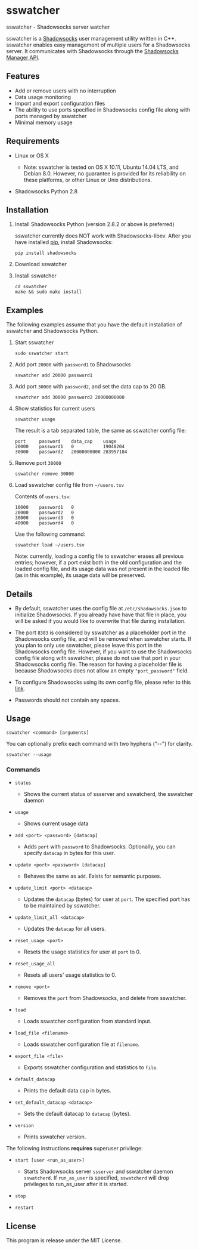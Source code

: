 # sswatcher

sswatcher - Shadowsocks server watcher

sswatcher is a [Shadowsocks](https://shadowsocks.org/en/index.html) user management utility written in C++. sswatcher enables easy management of multiple users for a Shadowsocks server. It communicates with Shadowsocks through the [Shadowsocks Manager API](https://github.com/shadowsocks/shadowsocks/wiki/Manage-Multiple-Users). 



## Features

- Add or remove users with no interruption
- Data usage monitoring
- Import and export configuration files
- The ability to use ports specified in Shadowsocks config file along with ports managed by sswatcher
- Minimal memory usage


## Requirements

- Linux or OS X
  - Note: sswatcher is tested on OS X 10.11, Ubuntu 14.04 LTS, and Debian 8.0. However, no guarantee is provided for its reliability on these platforms, or other Linux or Unix distributions.

- Shadowsocks Python 2.8


## Installation

1. Install Shadowsocks Python (version 2.8.2 or above is preferred)

   sswatcher currently does NOT work with Shadowsocks-libev. After you have installed [pip](https://pip.pypa.io/en/stable/installing/), install Shadowsocks:

   ```
   pip install shadowsocks
   ```

2. Download sswatcher

3. Install sswatcher

   ```
   cd sswatcher
   make && sudo make install
   ```


## Examples

The following examples assume that you have the default installation of sswatcher and Shadowsocks Python.

1. Start sswatcher

   ```
   sudo sswatcher start
   ```

2. Add port `20000` with `password1` to Shadowsocks

   ```
   sswatcher add 20000 password1
   ```

3. Add port `30000` with `password2`, and set the data cap to 20 GB.

   ```
   sswatcher add 30000 password2 20000000000
   ```

4. Show statistics for current users

   ```
   sswatcher usage
   ```

   The result is a tab separated table, the same as sswatcher config file:

   ```
   port		password	data_cap	usage
   20000	password1	0			19048204
   30000	password2	20000000000	283957184
   ```

5. Remove port `30000`

   ```
   sswatcher remove 30000
   ```

6. Load sswatcher config file from `~/users.tsv`

   Contents of `users.tsv`:

   ```
   10000	password1	0
   20000	password2	0
   30000	password3	0
   40000	password4	0
   ```

   Use the following command:

   ```
   sswatcher load ~/users.tsv
   ```

   Note: currently, loading a config file to sswatcher erases all previous entries; however, if a port exist both in the old configuration and the loaded config file, and its usage data was not present in the loaded file (as in this example), its usage data will be preserved.

## Details

- By default, sswatcher uses the config file at `/etc/shadowsocks.json` to initialize Shadowsocks. If you already have have that file in place, you will be asked if you would like to overwrite that file during installation.

- The port `8383` is considered by sswatcher as a placeholder port in the Shadowsocks config file, and will be removed when sswatcher starts. If you plan to only use sswatcher, please leave this port in the Shadowsocks config file. However, if you want to use the Shadowsocks config file along with sswatcher, please do not use that port in your Shadowsocks config file. The reason for having a placeholder file is because Shadowsocks does not allow an empty `"port_password"` field.

- To configure Shadowsocks using its own config file, please refer to this [link](https://github.com/shadowsocks/shadowsocks/wiki/Configure-Multiple-Users).

- Passwords should not contain any spaces.


## Usage

    sswatcher <command> [arguments]

You can optionally prefix each command with two hyphens ("--") for clarity.

    sswatcher --usage


### Commands

- `status`
  - Shows the current status of ssserver and sswatcherd, the sswatcher daemon

- `usage`
  - Shows current usage data

- `add <port> <password> [datacap]`
  - Adds `port` with `password` to Shadowsocks. Optionally, you can specify `datacap` in bytes for this user.

- `update <port> <password> [datacap]`
  - Behaves the same as `add`. Exists for semantic purposes.

- `update_limit <port> <datacap>`
  - Updates the `datacap` (bytes) for user at `port`. The specified port has to be maintained by sswatcher.

- `update_limit_all <datacap>`
  - Updates the `datacap` for all users.

- `reset_usage <port>`
  - Resets the usage statistics for user at `port` to 0.

- `reset_usage_all`
  - Resets all users' usage statistics to 0.

- `remove <port>`
  - Removes the `port` from Shadowsocks, and delete from sswatcher.

- `load`
  - Loads sswatcher configuration from standard input.

- `load_file <filename>`
  - Loads sswatcher configuration file at `filename`.

- `export_file <file>`
  - Exports sswatcher configuration and statistics to `file`.

- `default_datacap`
  - Prints the default data cap in bytes.

- `set_default_datacap <datacap>`
  - Sets the default datacap to `datacap` (bytes).

- `version`
  - Prints sswatcher version.


The following instructions **requires** superuser privilege:

- `start [user <run_as_user>] `
  - Starts Shadowsocks server `ssserver` and sswatcher daemon `sswatcherd`. If `run_as_user` is specified, `sswatcherd` will drop privileges to run_as_user after it is started.

- `stop`
- `restart`

## License

This program is release under the MIT License.

